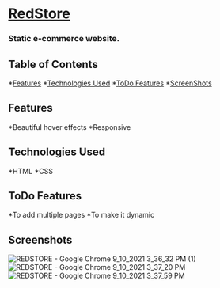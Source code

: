 # [RedStore](https://j-151.github.io/RedStore/)
### Static e-commerce website.
## Table of Contents
*[Features](#features)
*[Technologies Used](#technologies-used)
*[ToDo Features](#todo-features)
*[ScreenShots](#screenshots)

## Features
*Beautiful hover effects
*Responsive

## Technologies Used
*HTML
*CSS

## ToDo Features
*To add multiple pages
*To make it dynamic

## Screenshots

![REDSTORE - Google Chrome 9_10_2021 3_36_32 PM (1)](https://user-images.githubusercontent.com/71957607/132840681-9295f2fb-d017-470a-9b59-10d8f18cee33.png)
![REDSTORE - Google Chrome 9_10_2021 3_37_20 PM](https://user-images.githubusercontent.com/71957607/132840695-936617b8-d11f-4c2d-af62-23f02f187b51.png)
![REDSTORE - Google Chrome 9_10_2021 3_37_59 PM](https://user-images.githubusercontent.com/71957607/132840672-b9e51be5-f5a3-495c-be57-8973eff07a97.png)


